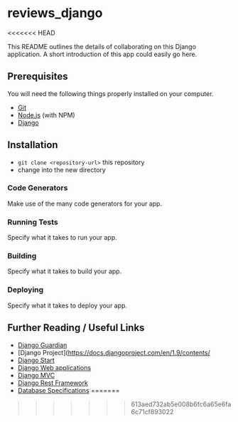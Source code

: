 # reviews_django
<<<<<<< HEAD

This README outlines the details of collaborating on this Django application.
A short introduction of this app could easily go here.

## Prerequisites

You will need the following things properly installed on your computer.

* [Git](http://git-scm.com/)
* [Node.js](http://nodejs.org/) (with NPM)
* [Django](http://djangoproject.com/)

## Installation

* `git clone <repository-url>` this repository
* change into the new directory

### Code Generators

Make use of the many code generators for your app.

### Running Tests

Specify what it takes to run your app.

### Building

Specify what it takes to build your app.

### Deploying

Specify what it takes to deploy your app.

## Further Reading / Useful Links

* [Django Guardian](https://django-guardian.readthedocs.io/en/stable/)
* [Django Project](https://docs.djangoproject.com/en/1.9/contents/
* [Django Start](http://tutorial.djangogirls.org/en/django_start_project/)
* [Django Web applications](http://www.rkblog.rk.edu.pl/w/p/creating-modern-web-applications-django-and-emberjs-javascript-framework/)
* [Django MVC](https://www.smallsurething.com/making-ember-and-django-play-nicely-together-a-todo-mvc-walkthrough/)
* [Django Rest Framework](http://code.tutsplus.com/tutorials/beginners-guide-to-the-django-rest-framework--cms-19786)
* [Database Specifications](https://docs.google.com/document/d/1sWpF5l2tbd9kYB3Z98LK4i6Zplmdp7dCobCv6vcgAhA/edit)
=======
>>>>>>> 613aed732ab5e008b6fc6a65e6fa6c71cf893022
